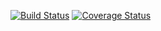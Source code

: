 [![Build Status](https://travis-ci.org/vimmada/c4cs-f17-rpn.svg?branch=master)](https://travis-ci.org/vimmada/c4cs-f17-rpn)
[![Coverage Status](https://coveralls.io/repos/github/vimmada/c4cs-f17-rpn/badge.svg)](https://coveralls.io/github/vimmada/c4cs-f17-rpn)
